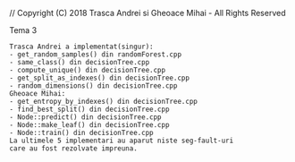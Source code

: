 // Copyright (C) 2018 Trasca Andrei si Gheoace Mihai - All Rights Reserved

Tema 3 

	Trasca Andrei a implementat(singur):
	- get_random_samples() din randomForest.cpp
	- same_class() din decisionTree.cpp
	- compute_unique() din decisionTree.cpp
	- get_split_as_indexes() din decisionTree.cpp
	- random_dimensions() din decisionTree.cpp
	Gheoace Mihai:
	- get_entropy_by_indexes() din decisionTree.cpp
	- find_best_split() din decisionTree.cpp
	- Node::predict() din decisionTree.cpp
	- Node::make_leaf() din decisionTree.cpp
	- Node::train() din decisionTree.cpp
	La ultimele 5 implementari au aparut niste seg-fault-uri
	care au fost rezolvate impreuna.
	